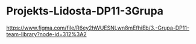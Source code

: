 # Projekts-Lidosta-DP11-3Grupa
https://www.figma.com/file/R6ey2hWUESNLwn8mEfhiEb/3.-Grupa-DP11-team-library?node-id=312%3A2
